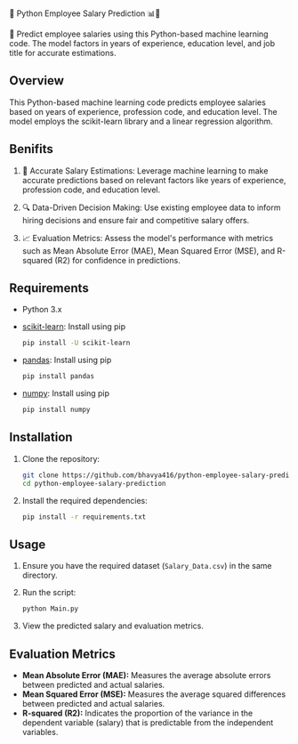 🐍 Python Employee Salary Prediction 📊💼

🚀 Predict employee salaries using this Python-based machine learning code. The model factors in years of experience, education level, and job title for accurate estimations.

## Overview

This Python-based machine learning code predicts employee salaries based on years of experience, profession code, and education level. The model employs the scikit-learn library and a linear regression algorithm.

## Benifits

1. 🎯 Accurate Salary Estimations: Leverage machine learning to make accurate predictions based on relevant factors like years of experience, profession code, and education level.

2. 🔍 Data-Driven Decision Making: Use existing employee data to inform hiring decisions and ensure fair and competitive salary offers.

3. 📈 Evaluation Metrics: Assess the model's performance with metrics such as Mean Absolute Error (MAE), Mean Squared Error (MSE), and R-squared (R2) for confidence in predictions.

## Requirements

- Python 3.x
- [scikit-learn](https://scikit-learn.org/stable/install.html): Install using pip

    ```bash
    pip install -U scikit-learn
    ```

- [pandas](https://pandas.pydata.org/pandas-docs/stable/getting_started/install.html): Install using pip

    ```bash
    pip install pandas
    ```

- [numpy](https://numpy.org/install/): Install using pip

    ```bash
    pip install numpy
    ```

## Installation

1. Clone the repository:

    ```bash
    git clone https://github.com/bhavya416/python-employee-salary-prediction.git
    cd python-employee-salary-prediction
    ```

2. Install the required dependencies:

    ```bash
    pip install -r requirements.txt
    ```

## Usage

1. Ensure you have the required dataset (`Salary_Data.csv`) in the same directory.

2. Run the script:

    ```bash
    python Main.py
    ```

3. View the predicted salary and evaluation metrics.

## Evaluation Metrics

- **Mean Absolute Error (MAE):** Measures the average absolute errors between predicted and actual salaries.
- **Mean Squared Error (MSE):** Measures the average squared differences between predicted and actual salaries.
- **R-squared (R2):** Indicates the proportion of the variance in the dependent variable (salary) that is predictable from the independent variables.
